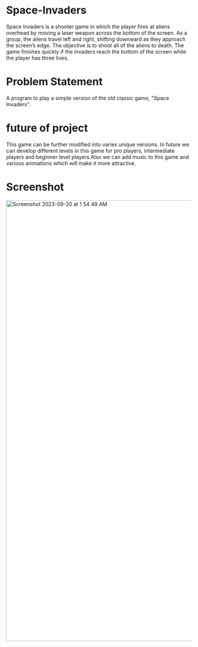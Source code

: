 # Space-Invaders
Space Invaders is a shooter game in which the player fires at aliens overhead by moving a laser weapon
across the bottom of the screen. As a group, the aliens travel left and right, shifting downward as they approach the screen’s edge. The objective is to shoot all of the aliens to death. The game finishes quickly if the invaders reach the bottom of the screen while the player has three lives.

# Problem Statement
A program to play a simple version of the old classic game, "Space Invaders".

# future of project
This game can be further modified into varies unique versions. In future we can develop different levels in this game for pro players, intermediate players and beginner level players.Also we can add music to this game and various animations which will make it more attractive.

# Screenshot
<img width="1197" alt="Screenshot 2023-09-20 at 1 54 49 AM" src="https://github.com/sarthakr007/Space-Invaders/assets/92045949/b7bc2ede-f504-4022-9e76-fcf3c25dc409">
